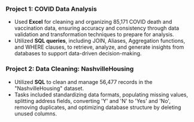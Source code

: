 ### Project 1: COVID Data Analysis
- Used **Excel** for cleaning and organizing 85,171 COVID death and vaccination data, ensuring accuracy and consistency through data validation and transformation techniques to prepare for analysis.
- Utilized **SQL queries**, including JOIN, Aliases, Aggregation functions, and WHERE clauses, to retrieve, analyze, and generate insights from databases to support data-driven decision-making.

### Project 2: Data Cleaning: NashvilleHousing
- Utilized **SQL** to clean and manage 56,477 records in the "NashvilleHousing" dataset.
- Tasks included standardizing data formats, populating missing values, splitting address fields, converting 'Y' and 'N' to 'Yes' and 'No', removing duplicates, and optimizing database structure by deleting unused columns.
